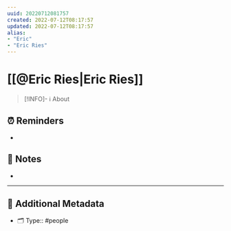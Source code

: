 ```yaml
---
uuid: 20220712081757
created: 2022-07-12T08:17:57
updated: 2022-07-12T08:17:57
alias: 
- "Eric"
- "Eric Ries"
---
```


# [[@Eric Ries|Eric Ries]]

> [!INFO]- ℹ️ About
> 
> 


## ⏰ Reminders

- 

## 📝 Notes

- 

---

## 📇 Additional Metadata

- 🗂 Type:: #people